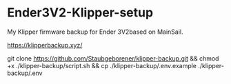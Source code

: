 # Ender3V2-Klipper-setup
My Klipper firmware backup for Ender 3V2based on MainSail.


https://klipperbackup.xyz/

git clone https://github.com/Staubgeborener/klipper-backup.git && chmod +x ./klipper-backup/script.sh && cp ./klipper-backup/.env.example ./klipper-backup/.env